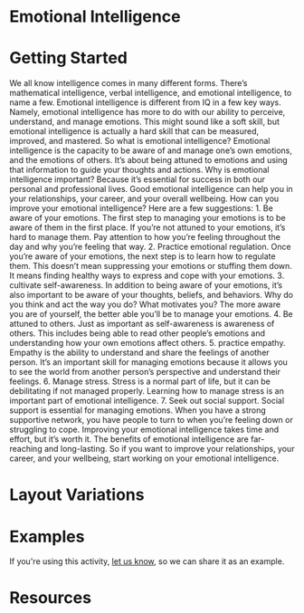 # Emotional Intelligence

# Getting Started

We all know intelligence comes in many different forms. There’s mathematical intelligence, verbal intelligence, and emotional intelligence, to name a few. Emotional intelligence is different from IQ in a few key ways. Namely, emotional intelligence has more to do with our ability to perceive, understand, and manage emotions. This might sound like a soft skill, but emotional intelligence is actually a hard skill that can be measured, improved, and mastered. So what is emotional intelligence? Emotional intelligence is the capacity to be aware of and manage one’s own emotions, and the emotions of others. It’s about being attuned to emotions and using that information to guide your thoughts and actions. Why is emotional intelligence important? Because it’s essential for success in both our personal and professional lives. Good emotional intelligence can help you in your relationships, your career, and your overall wellbeing. How can you improve your emotional intelligence? Here are a few suggestions: 1. Be aware of your emotions. The first step to managing your emotions is to be aware of them in the first place. If you’re not attuned to your emotions, it’s hard to manage them. Pay attention to how you’re feeling throughout the day and why you’re feeling that way. 2. Practice emotional regulation. Once you’re aware of your emotions, the next step is to learn how to regulate them. This doesn’t mean suppressing your emotions or stuffing them down. It means finding healthy ways to express and cope with your emotions. 3. cultivate self-awareness. In addition to being aware of your emotions, it’s also important to be aware of your thoughts, beliefs, and behaviors. Why do you think and act the way you do? What motivates you? The more aware you are of yourself, the better able you’ll be to manage your emotions. 4. Be attuned to others. Just as important as self-awareness is awareness of others. This includes being able to read other people’s emotions and understanding how your own emotions affect others. 5. practice empathy. Empathy is the ability to understand and share the feelings of another person. It’s an important skill for managing emotions because it allows you to see the world from another person’s perspective and understand their feelings. 6. Manage stress. Stress is a normal part of life, but it can be debilitating if not managed properly. Learning how to manage stress is an important part of emotional intelligence. 7. Seek out social support. Social support is essential for managing emotions. When you have a strong supportive network, you have people to turn to when you’re feeling down or struggling to cope. Improving your emotional intelligence takes time and effort, but it’s worth it. The benefits of emotional intelligence are far-reaching and long-lasting. So if you want to improve your relationships, your career, and your wellbeing, start working on your emotional intelligence.

# Layout Variations
# Examples
If you're using this activity, [let us know](https://github.com/Standards-and-Practices/structured-rapid-development/issues/new?assignees=&labels=documentation&template=example-submission.md&title=Example+of+%5Byour+pattern+here%5D), so we can share it as an example.
# Resources